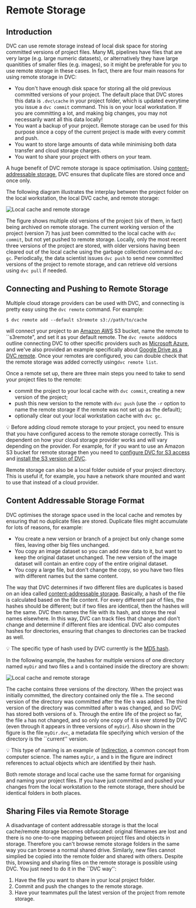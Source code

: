 # Remote Storage

## Introduction

DVC can use remote storage instead of local disk space for storing committed
versions of project files. Many ML pipelines have files that are very large
(e.g. large numeric datasets), or alternatively they have large quanitities of
smaller files (e.g. images), so it might be preferable for you to use remote
storage in these cases. In fact, there are four main reasons for using remote
storage in DVC:

- You don't have enough disk space for storing all the old previous committed
  versions of your project. The default place that DVC stores this data is
  `.dvc\cache` in your project folder, which is updated everytime you issue a
  `dvc commit` command. This is on your local workstation. If you are committing
  a lot, and making big changes, you may not necessarily want all this data
  locally!
- You want a backup of your project. Remote storage can be used for this purpose
  since a copy of the current project is made with every commit and push.
- You want to store large amounts of data while minimising both data transfer
  and cloud storage charges.
- You want to share your project with others on your team.

A huge benefit of DVC remote storage is space optimisation. Using
[content-addressable storage](/doc/user-guide/project-structure/internal-files),
DVC ensures that duplicate files are stored once and once only.

The following diagram illustrates the interplay between the project folder on
the local workstation, the local DVC cache, and remote storage:

![Local cache and remote storage](/img/remote_storage.png)

The figure shows multiple old versions of the project (six of them, in fact)
being archived on remote storage. The current working version of the project
(version 7) has just been committed to the local cache with `dvc commit`, but
not yet pushed to remote storage. Locally, only the most recent three versions
of the project are stored, with older versions having been cleared out of the
local cache using the garbage collection command `dvc gc`. Periodically, the
data scientist issues `dvc push` to send new committed versions of the project
to remote storage, and can retrieve old versions using `dvc pull` if needed.

## Connecting and Pushing to Remote Storage

Multiple cloud storage providers can be used with DVC, and connecting is pretty
easy using the `dvc remote` command. For example:

```dvc
$ dvc remote add --default s3remote s3://path/to/cache
```

will connect your project to an [Amazon AWS](https://aws.amazon.com) S3 bucket,
name the remote to ``s3remote", and set it as your default remote. The `dvc
remote
add`docs outline connecting DVC to other specific providers such as [Microsoft Azure](https://azure.microsoft.com/), and we've also provided an example specifically about [Google Drive as a DVC remote](/doc/user-guide/setup-google-drive-remote). Once your remotes are configured, you can double check that the remote storage was added correctly using`dvc
remote list`.

Once a remote set up, there are three main steps you need to take to send your
project files to the remote:

- commit the project to your local cache with `dvc commit`, creating a new
  version of the project;
- push this new version to the remote with `dvc push` (use the `-r` option to
  name the remote storage if the remote was not set up as the default);
- optionally clear out your local workstation cache with `dvc gc`.

💡 Before adding cloud remote storage to your project, you need to ensure that
you have configured access to the remote storage correctly. This is dependent on
how your cloud storage provider works and will vary depending on the provider.
For example, for if you want to use an Amazon S3 bucket for remote storage then
you need to
[configure DVC for S3 access](/doc/command-reference/remote/add#supported-storage-types)
and [install the S3 version of DVC](/doc/install).

Remote storage can also be a local folder outside of your project directory.
This is useful if, for example, you have a network share mounted and want to use
that instead of a cloud provider.

## Content Addressable Storage Format

DVC optimises the storage space used in the local cache and remotes by ensuring
that no duplicate files are stored. Duplicate files might accumulate for lots of
reasons, for example:

- You create a new version or branch of a project but only change some files,
  leaving other big files unchanged.
- You copy an image dataset so you can add new data to it, but want to keep the
  original dataset unchanged. The new version of the image dataset will contain
  an entire copy of the entire original dataset.
- You copy a large file, but don't change the copy, so you have two files with
  different names but the same content.

The way that DVC determines if two different files are duplicates is based on an
idea called
[content-addressable storage](/doc/user-guide/project-structure/internal-files).
Basically, a hash of the file is calculated based on the file content. For every
different pair of files, the hashes should be different; but if two files are
identical, then the hashes will be the same. DVC then names the file with its
hash, and stores the real names elsewhere. In this way, DVC can track files that
change and don't change and determine if different files are identical. DVC also
computes hashes for directories, ensuring that changes to directories can be
tracked as well.

💡 The specific type of hash used by DVC currently is the
[MD5 hash](https://en.wikipedia.org/wiki/MD5).

In the following example, the hashes for multiple versions of one directory
named `myDir` and two files `a` and `b` contained inside the directory are
shown:

![Local cache and remote storage](/img/cache_structure.png)

The cache contains three versions of the directory. When the project was
initially committed, the directory contained only the file `a`. The second
version of the directory was committed after the file `b` was added. The third
version of the directory was committed after `b` was changed, and so DVC has
stored both versions of `b`. Through the entire life of the project so far, the
file `a` has not changed, and so only one copy of it is ever stored by DVC (even
through it appears in three versions of `myDir`). Also shown in the figure is
the file `myDir.dvc`, a metadata file specifying which version of the directory
is the ``current'' version.

💡 This type of naming is an example of
[Indirection](https://en.wikipedia.org/wiki/Indirection), a common concept from
computer science. The names `myDir`, `a` and `b` in the figure are indirect
references to actual objects which are identified by their hash.

Both remote storage and local cache use the same format for organising and
naming your project files. If you have just committed and pushed your changes
from the local workstation to the remote storage, there should be identical
folders in both places.

## Sharing Files via Remote Storage

A disadvantage of content addressable storage is that the local cache/remote
storage becomes obfuscated: original filenames are lost and there is no
one-to-one mapping between project files and objects in storage. Therefore you
can't browse remote storage folders in the same way you can browse a normal
shared drive. Similarly, new files cannot simplied be copied into the remote
folder and shared with others. Despite this, browsing and sharing files on the
remote storage is possible using DVC. You just need to do it in the ``DVC way'':

1. Have the file you want to share in your local project folder.
2. Commit and push the changes to the remote storage.
3. Have your teammates pull the latest version of the project from remote
   storage.
